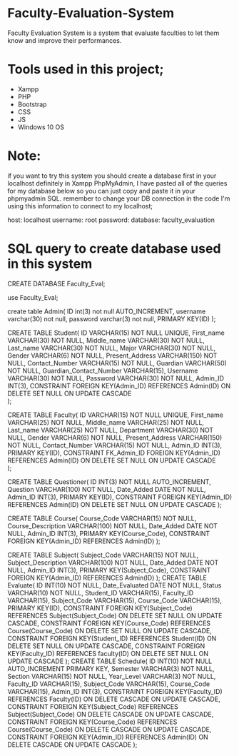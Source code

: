 # Faculty-Evaluation-System
Faculty Evaluation System is a system that evaluate faculties to let them know and improve their performances.

# Tools used in this project;
- Xampp
- PHP
- Bootstrap
- CSS
- JS
- Windows 10 OS


# Note: 
if you want to try this system you should create a database first in your localhost definitely in Xampp PhpMyAdmin,
I have pasted all of the queries for my database below so you can just copy and paste it in your phpmyadmin SQL. remember to
change your DB connection in the code I'm using this information to connect to my localhost;

host: localhost
username: root
password:
database: faculty_evaluation

# SQL query to create database used in this system
CREATE DATABASE Faculty_Eval;

use Faculty_Eval;

create table Admin(
	ID int(3) not null AUTO_INCREMENT,
    username varchar(30) not null,
    password varchar(3) not null,
    PRIMARY KEY(ID)
);

CREATE TABLE Student(
	ID VARCHAR(15) NOT NULL UNIQUE,
    First_name VARCHAR(30) NOT NULL,
    Middle_name VARCHAR(30) NOT NULL,
    Last_name VARCHAR(30) NOT NULL,
    Major VARCHAR(30) NOT NULL,
    Gender VARCHAR(6) NOT NULL,
    Present_Address VARCHAR(150) NOT NULL,
    Contact_Number VARCHAR(15) NOT NULL,
    Guardian VARCHAR(50) NOT NULL,
    Guardian_Contact_Number VARCHAR(15),
    Username VARCHAR(30) NOT NULL,
    Password VARCHAR(30) NOT NULL,
    Admin_ID INT(3),
    CONSTRAINT FOREIGN KEY(Admin_ID) REFERENCES Admin(ID) ON DELETE SET NULL ON UPDATE CASCADE  
);

CREATE TABLE Faculty(
    ID VARCHAR(15) NOT NULL UNIQUE,
    First_name VARCHAR(25) NOT NULL,
    Middle_name VARCHAR(25) NOT NULL,
    Last_name VARCHAR(25) NOT NULL,
    Department VARCHAR(30) NOT NULL,
    Gender VARCHAR(6) NOT NULL,
    Present_Address VARCHAR(150) NOT NULL,
    Contact_Number VARCHAR(15) NOT NULL,
    Admin_ID INT(3),
   PRIMARY KEY(ID),
    CONSTRAINT FK_Admin_ID FOREIGN KEY(Admin_ID) REFERENCES Admin(ID) ON DELETE SET NULL ON UPDATE CASCADE  
);

CREATE TABLE Questioner(
	ID INT(3) NOT NULL AUTO_INCREMENT,
    Question VARCHAR(100) NOT NULL,
    Date_Added DATE NOT NULL,
    Admin_ID INT(3),
    PRIMARY KEY(ID),
    CONSTRAINT FOREIGN KEY(Admin_ID) REFERENCES Admin(ID) ON DELETE SET NULL ON UPDATE CASCADE
);

CREATE TABLE Course(
	Course_Code VARCHAR(15) NOT NULL,
    Course_Description VARCHAR(100) NOT NULL,
    Date_Added DATE NOT NULL,
    Admin_ID INT(3),
    PRIMARY KEY(Course_Code),
    CONSTRAINT FOREIGN KEY(Admin_ID) REFERENCES Admin(ID)
);

CREATE TABLE Subject(
	Subject_Code VARCHAR(15) NOT NULL,
    Subject_Description VARCHAR(100) NOT NULL,
    Date_Added DATE NOT NULL,
    Admin_ID INT(3),
    PRIMARY KEY(Subject_Code),
    CONSTRAINT FOREIGN KEY(Admin_ID) REFERENCES Admin(ID)
);
CREATE TABLE Evaluate(
	ID INT(10) NOT NULL,
	Date_Evaluated DATE NOT NULL,
	Status  VARCHAR(10) NOT NULL,
   	Student_ID VARCHAR(15),
    Faculty_ID VARCHAR(15),
    Subject_Code VARCHAR(15),
    Course_Code VARCHAR(15),
    PRIMARY KEY(ID),
    CONSTRAINT FOREIGN KEY(Subject_Code) REFERENCES Subject(Subject_Code) ON DELETE SET NULL ON UPDATE CASCADE,
    CONSTRAINT FOREIGN KEY(Course_Code) REFERENCES Course(Course_Code) ON DELETE SET NULL ON UPDATE CASCADE,
    CONSTRAINT FOREIGN KEY(Student_ID) REFERENCES Student(ID) ON DELETE SET NULL ON UPDATE CASCADE,
    CONSTRAINT FOREIGN KEY(Faculty_ID) REFERENCES faculty(ID) ON DELETE SET NULL ON UPDATE CASCADE
);
CREATE TABLE Schedule(
   ID INT(10) NOT NULL AUTO_INCREMENT PRIMARY KEY,
    Semester VARCHAR(3) NOT NULL,
    Section VARCHAR(15) NOT NULL,
    Year_Level VARCHAR(3) NOT NULL,
    Faculty_ID VARCHAR(15),
    Subject_Code VARCHAR(15),
    Course_Code VARCHAR(15),
    Admin_ID INT(3),
    CONSTRAINT FOREIGN KEY(Faculty_ID) REFERENCES Faculty(ID) ON DELETE CASCADE ON UPDATE CASCADE,
     CONSTRAINT FOREIGN KEY(Subject_Code) REFERENCES Subject(Subject_Code) ON DELETE CASCADE ON UPDATE CASCADE,
     CONSTRAINT FOREIGN KEY(Course_Code) REFERENCES Course(Course_Code) ON DELETE CASCADE ON UPDATE CASCADE,
     CONSTRAINT FOREIGN KEY(Admin_ID) REFERENCES Admin(ID) ON DELETE CASCADE ON UPDATE CASCADE
 );


